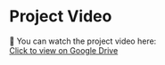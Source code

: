 # Project Video

🎥 You can watch the project video here:  
[Click to view on Google Drive](https://drive.google.com/file/d/11Mp-GYlfvQarTRdlM5raAyheh2DoHfu6/view?usp=sharing)
